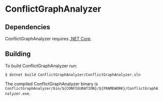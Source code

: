 # ConflictGraphAnalyzer

## Dependencies

ConflictGraphAnalyzer requires [.NET Core](https://dotnet.microsoft.com).

## Building

To build ConflictGraphAnalyzer run:

```
$ dotnet build ConflictGraphAnalyzer/ConflictGraphAnalyzer.sln
```

The compiled ConflictGraphAnalyzer binary is
`ConflictGraphAnalyzer/bin/${CONFIGURATION}/${FRAMEWORK}/ConflictGraphAnalyzer.exe`.
